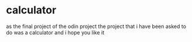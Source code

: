 # calculator
as the final project of the odin project the project that i have been asked to do was a calculator and i hope you like it
